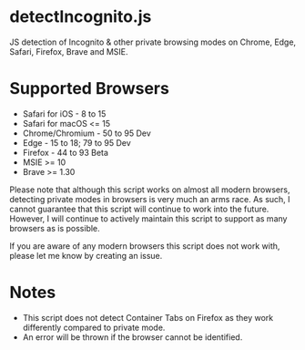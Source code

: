 # detectIncognito.js
JS detection of Incognito & other private browsing modes on Chrome, Edge, Safari, Firefox, Brave and MSIE.

# Supported Browsers
 * Safari for iOS - 8 to 15
 * Safari for macOS <= 15
 * Chrome/Chromium - 50 to 95 Dev
 * Edge - 15 to 18; 79 to 95 Dev
 * Firefox - 44 to 93 Beta
 * MSIE >= 10
 * Brave >= 1.30

Please note that although this script works on almost all modern browsers, detecting private modes in browsers is very much an arms race. As such, I cannot guarantee that this script will continue to work into the future. However, I will continue to actively maintain this script to support as many browsers as is possible.

If you are aware of any modern browsers this script does not work with, please let me know by creating an issue.

# Notes
 * This script does not detect Container Tabs on Firefox as they work differently compared to private mode.
 * An error will be thrown if the browser cannot be identified.
